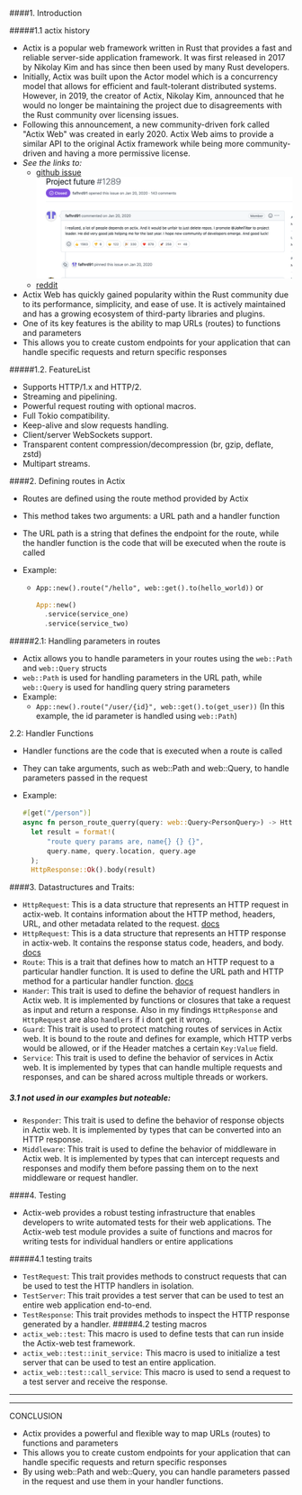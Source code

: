 ####1. Introduction


#####1.1 actix history
* Actix is a popular web framework written in Rust that provides a fast and reliable server-side application framework. It was first released in 2017 by Nikolay Kim and has since then been used by many Rust developers.
* Initially, Actix was built upon the Actor model which is a concurrency model that allows for efficient and fault-tolerant distributed systems. However, in 2019, the creator of Actix, Nikolay Kim, announced that he would no longer be maintaining the project due to disagreements with the Rust community over licensing issues.
* Following this announcement, a new community-driven fork called "Actix Web" was created in early 2020. Actix Web aims to provide a similar API to the original Actix framework while being more community-driven and having a more permissive license. 
*  *See the links to:* 
     * [github issue](https://github.com/actix/actix-web/issues/1289)
       ![image](img/about_actix_future.png)
     * [reddit](https://www.reddit.com/r/rust/comments/erdklb/actixweb_is_back_in_the_main_repo_with_a_note/)
* Actix Web has quickly gained popularity within the Rust community due to its performance, simplicity, and ease of use. It is actively maintained and has a growing ecosystem of third-party libraries and plugins.
* One of its key features is the ability to map URLs (routes) to functions and parameters
* This allows you to create custom endpoints for your application that can handle specific requests and return specific responses

#####1.2. FeatureList
  * Supports HTTP/1.x and HTTP/2.
  * Streaming and pipelining.
  * Powerful request routing with optional macros.
  * Full Tokio compatibility.
  * Keep-alive and slow requests handling.
  * Client/server WebSockets support.
  * Transparent content compression/decompression (br, gzip, deflate, zstd)
  * Multipart streams.

####2. Defining routes in Actix

* Routes are defined using the route method provided by Actix
* This method takes two arguments: a URL path and a handler function
* The URL path is a string that defines the endpoint for the route, while the handler function is the code that will be executed when the route is called

* Example: 
  * `App::new().route("/hello", web::get().to(hello_world))` or
     ```rust 
     App::new()
       .service(service_one)
       .service(service_two)
    ```

#####2.1: Handling parameters in routes

* Actix allows you to handle parameters in your routes using the `web::Path` and `web::Query` structs
* `web::Path` is used for handling parameters in the URL path, while `web::Query` is used for handling query string parameters
* Example: 
  * ```App::new().route("/user/{id}", web::get().to(get_user))```
  (In this example, the id parameter is handled using `web::Path`)

2.2: Handler Functions
* Handler functions are the code that is executed when a route is called
* They can take arguments, such as web::Path and web::Query, to handle parameters passed in the request
* Example:  

  ```rust 
  #[get("/person")]
  async fn person_route_querry(query: web::Query<PersonQuery>) -> HttpResponse {
    let result = format!(
        "route query params are, name{} {} {}",
        query.name, query.location, query.age
    );
    HttpResponse::Ok().body(result)


####3. Datastructures and Traits:

* `HttpRequest`: This is a data structure that represents an HTTP request in actix-web. It contains information about the HTTP method, headers, URL, and other metadata related to the request. [docs](https://docs.rs/actix-web/latest/actix_web/struct.HttpResponse.html)
* `HttpRequest`: This is a data structure that represents an HTTP response in actix-web. It contains the response status code, headers, and body. [docs](https://docs.rs/actix-web/latest/actix_web/struct.HttpRequest.html)
* `Route`: This is a trait that defines how to match an HTTP request to a particular handler function. It is used to define the URL path and HTTP method for a particular handler function. [docs](https://docs.rs/actix-web/latest/actix_web/struct.Route.html)
* `Hander`: This trait is used to define the behavior of request handlers in Actix web. It is implemented by functions or closures that take a request as input and return a response. Also in my findings `HttpResponse` and `HttpRequest` are also `handlers` if i dont get it wrong.
* `Guard`: This trait is used to protect matching routes of services in Actix web. It is bound to the route and defines for example, which HTTP verbs would be allowed, or if the Header matches a certain `Key:Value` field.
* `Service`:  This trait is used to define the behavior of services in Actix web. It is implemented by types that can handle multiple requests and responses, and can be shared across multiple threads or workers.


##### 3.1 not used in our examples but noteable:
* `Responder`: This trait is used to define the behavior of response objects in Actix web. It is implemented by types that can be converted into an HTTP response.
* `Middleware`: This trait is used to define the behavior of middleware in Actix web. It is implemented by types that can intercept requests and responses and modify them before passing them on to the next middleware or request handler.


####4. Testing
*  Actix-web provides a robust testing infrastructure that enables developers to write automated tests for their web applications. The Actix-web test module provides a suite of functions and macros for writing tests for individual handlers or entire applications

#####4.1 testing traits
* `TestRequest`: This trait provides methods to construct requests that can be used to test the HTTP handlers in isolation.
* `TestServer`: This trait provides a test server that can be used to test an entire web application end-to-end.
* `TestResponse`: This trait provides methods to inspect the HTTP response generated by a handler.
#####4.2 testing macros
* `actix_web::test`: This macro is used to define tests that can run inside the Actix-web test framework.
* `actix_web::test::init_service:` This macro is used to initialize a test server that can be used to test an entire application.
* `actix_web::test::call_service`: This macro is used to send a request to a test server and receive the response.
----
-----
CONCLUSION
* Actix provides a powerful and flexible way to map URLs (routes) to functions and parameters
* This allows you to create custom endpoints for your application that can handle specific requests and return specific responses
* By using web::Path and web::Query, you can handle parameters passed in the request and use them in your handler functions.